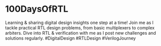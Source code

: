 # 100DaysOfRTL
Learning &amp; sharing digital design insights one step at a time! Join me as I tackle practical RTL design problems, from basic multiplexers to complex arbiters. Dive into RTL &amp; verification with me as I post new challenges and solutions regularly. #DigitalDesign #RTLDesign #VerilogJourney
